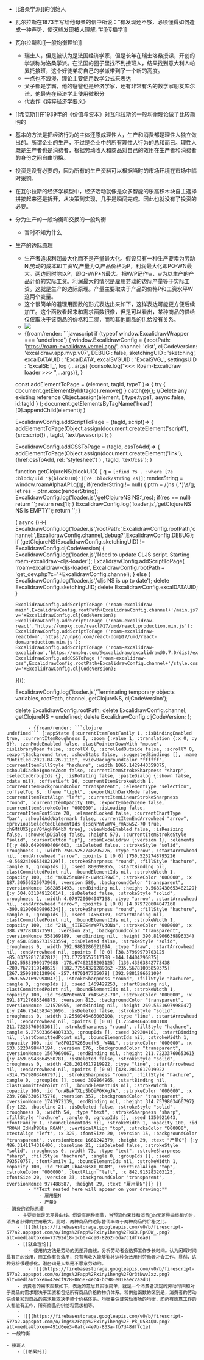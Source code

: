 - [[洛桑学派]]的创始人
- 瓦尔拉斯在1873年写给他母亲的信中所说：“有发现还不够，必须懂得如何造成一种声势，使这些发现被人理解。”#[[传播学]]
- 瓦尔拉斯和[[一般均衡理论]]
    - 瑞士人，但是被认为是法国经济学家，但是长年在瑞士洛桑授课，开创的学派称为洛桑学派。在法国的圈子里找不到接班人，结果找到意大利人帕累托接班，这个好徒弟将自己的学派带到了一个新的高度。
    - 一点也不浪漫，理论主要使用数学公式来表达
    - 父子都是学霸，他的爸爸也是经济学家，还有非常有名的数学家朋友库尔诺，他最先在经济学上使用微积分
    - 代表作《纯粹经济学要义》
- [[希克斯]]在1939年的《价值与资本》对瓦尔拉斯的一般均衡理论做了比较简明的
- 基本的方法是把经济行为的主体还原成理性人，生产和消费都是理性人独立做出的。所谓企业的生产，不过是企业中的所有理性人行为的总和而已。理性人既是生产者也是消费者，根据劳动收入和商品对自己的效用在生产者和消费者的身份之间自由切换。
- 投资是没有必要的，因为所有的生产资料可以根据当时的市场环境在市场中临时采购。
- 在瓦尔拉斯的经济学模型中，经济活动就像是众多智能的乐高积木块自主选择拼接起来还是拆开，从决策到实现，几乎是瞬间完成。因此也就没有了投资的必要。
- 分为生产的一般均衡和交换的一般均衡
    - 暂时不知为什么
- 生产的边际原理
    - 生产者追求利润最大化而不是产量最大化。假设只有一种生产要素为劳动N,劳动的成本即工资W,产量为Q,产品价格为P，利润最大化即PQ-WN最大。两边同时除以P，即Q-W/P*N最大。把W/P记作w，w为以生产的产品计价的实际工资。利润最大的情况是雇用劳动的边际产量等于实际工资。这就是生产的边际原理。产量主要取决于产品的价格P和工资水平W这两个变量。
    - 这个很简单的道理用函数的形式表达出来如下，这样表达可能更方便后续加工。这个函数看起来和需求函数很像，但是可以看出，某种商品的供给仅仅取决于该商品的价格和工资，而和其他商品的供给没有关系。
    - ![](https://firebasestorage.googleapis.com/v0/b/firescript-577a2.appspot.com/o/imgs%2Fapp%2Fxinyiheng%2FnkMk8l_k_z.png?alt=media&token=78566fe1-6744-456c-9b9c-030dcd5c6cb2)
    - {{roam/render: ```javascript
if (typeof window.ExcalidrawWrapper === 'undefined') {
  window.ExcalidrawConfig = {
    rootPath: 'https://roam-excalidraw.vercel.app/',
    channel: 'dist',
    cljCodeVersion: 'excalidraw.app.mvp.v07',
    DEBUG : false,
    sketchingUID : 'sketching',
    excalDATAUID : 'ExcalDATA',
    excalSVGUID  : 'ExcalSVG_',
    settingsUID  : 'ExcalSET_',
    log (...args) {console.log("<<< Roam-Excalidraw loader >>> ",...args)},
  }

  const addElementToPage = (element, tagId, typeT )=> {
    try { document.getElementById(tagId).remove() } catch(e){};  //Delete any existing reference
    Object.assign(element, { type:typeT, async:false, id:tagId } );
    document.getElementsByTagName('head')[0].appendChild(element);
  }

  ExcalidrawConfig.addScriptToPage = (tagId, script)=> {
    addElementToPage(Object.assign(document.createElement('script'),{src:script}) , tagId, 'text/javascript');
  }

  ExcalidrawConfig.addCSSToPage = (tagId, cssToAdd)=> {
    addElementToPage(Object.assign(document.createElement('link'),{href:cssToAdd, rel: 'stylesheet'} ) , tagId, 'text/css');
  }

  function getClojureNS(blockUID) {
    q = `[:find ?s . :where [?e :block/uid "${blockUID}"][?e :block/string ?s]]`;
    renderString = window.roamAlphaAPI.q(q);
    if(renderString != null) { 
      ptrn = /\(ns (.*)\s/g;
      let res = ptrn.exec(renderString);
      ExcalidrawConfig.log('loader.js','getClojureNS NS:',res);
      if(res == null) return '';
      return res[1];
    }
    ExcalidrawConfig.log('loader.js','getClojureNS NS is EMPTY');
    return '';
  } 

  ( async ()=>{
    ExcalidrawConfig.log('loader.js','rootPath:',ExcalidrawConfig.rootPath,'channel:',ExcalidrawConfig.channel,'debug?',ExcalidrawConfig.DEBUG);
      if (getClojureNS(ExcalidrawConfig.sketchingUID) != ExcalidrawConfig.cljCodeVersion) {
        ExcalidrawConfig.log('loader.js','Need to update CLJS script. Starting roam-excalidraw-cljs-loader');
        ExcalidrawConfig.addScriptToPage( 'roam-excalidraw-cljs-loader',  ExcalidrawConfig.rootPath + 'get_dev.php?c='+ExcalidrawConfig.channel);
      }
      else {
        ExcalidrawConfig.log('loader.js','cljs NS is up to date');
        delete ExcalidrawConfig.sketchingUID;
        delete ExcalidrawConfig.excalDATAUID;
      }
      
      ExcalidrawConfig.addScriptToPage ('roam-excalidraw-main',ExcalidrawConfig.rootPath+ExcalidrawConfig.channel+'/main.js?v='+ExcalidrawConfig.cljCodeVersion);
      ExcalidrawConfig.addScriptToPage ('roam-excalidraw-react','https://unpkg.com/react@17/umd/react.production.min.js');
      ExcalidrawConfig.addScriptToPage ('roam-excalidraw-reactdom','https://unpkg.com/react-dom@17/umd/react-dom.production.min.js');
      ExcalidrawConfig.addScriptToPage ('roam-excalidraw-excalidraw','https://unpkg.com/@excalidraw/excalidraw@0.7.0/dist/excalidraw.production.min.js');
      ExcalidrawConfig.addCSSToPage ('roam-excalidraw-css',ExcalidrawConfig.rootPath+ExcalidrawConfig.channel+'/style.css?v='+ExcalidrawConfig.cljCodeVersion);
  })();
  
  ExcalidrawConfig.log('loader.js','Terminating temporary objects variables, rootPath, channel, getClojureNS, cljCodeVersion');

  delete ExcalidrawConfig.rootPath;
  delete ExcalidrawConfig.channel;
  getClojureNS = undefined;
  delete ExcalidrawConfig.cljCodeVersion;
};
```}}
        - {{roam/render: ```clojure
undefined``` {:appState {:currentItemFontFamily 1, :isBindingEnabled true, :currentItemRoughness 0, :zoom {:value 1, :translation {:x 0, :y 0}}, :zenModeEnabled false, :lastPointerDownWith "mouse", :isLibraryOpen false, :scrollX 0, :scrolledOutside false, :scrollY 0, :exportBackground true, :showStats false, :suggestedBindings [], :name "Untitled-2021-04-26-1118", :viewBackgroundColor "ffffff", :currentItemFillStyle "hachure", :width 1065.1429443359375, :shouldCacheIgnoreZoom false, :currentItemStrokeSharpness "sharp", :selectedGroupIds {}, :isRotating false, :pasteDialog {:shown false, :data nil}, :offsetLeft 16, :currentItemStrokeWidth 1, :currentItemBackgroundColor "transparent", :elementType "selection", :offsetTop 8, :theme "light", :exportWithDarkMode false, :currentItemTextAlign "left", :currentItemLinearStrokeSharpness "round", :currentItemOpacity 100, :exportEmbedScene false, :currentItemStrokeColor "000000", :isLoading false, :currentItemFontSize 20, :elementLocked false, :currentChartType "bar", :shouldAddWatermark false, :currentItemEndArrowhead "arrow", :previousSelectedElementIds {:sqNPntvmV4_rmASwSZ-70 true, :hGMtUX6jpsV0fAgHP64bX true}, :viewModeEnabled false, :isResizing false, :showHelpDialog false, :height 579, :currentItemStrokeStyle "solid", :cursorButton "up"}, :roamExcalidraw {:version 1}, :elements [{:y 460.64909904664603, :isDeleted false, :strokeStyle "solid", :roughness 1, :width 750.5252748795226, :type "arrow", :startArrowhead nil, :endArrowhead "arrow", :points [ [0 0] [750.5252748795226 -0.5682430653482129]], :strokeSharpness "round", :fillStyle "hachure", :angle 0, :groupIds [], :seed 808098955, :startBinding nil, :lastCommittedPoint nil, :boundElementIds nil, :strokeWidth 1, :opacity 100, :id "mQD25nuBeFz-uVMcCR9wI", :strokeColor "000000", :x 187.30556525073968, :version 589, :backgroundColor "transparent", :versionNonce 1682851493, :endBinding nil, :height 0.5682430653482129} {:y 504.0310491260141, :isDeleted false, :strokeStyle "solid", :roughness 1, :width 4.079720604047168, :type "arrow", :startArrowhead nil, :endArrowhead "arrow", :points [ [0 0] [4.079720604047168 -390.81906639896334]], :strokeSharpness "round", :fillStyle "hachure", :angle 0, :groupIds [], :seed 14563109, :startBinding nil, :lastCommittedPoint nil, :boundElementIds nil, :strokeWidth 1, :opacity 100, :id "21N__4IIEQE4rWP7VdONa", :strokeColor "000000", :x 388.7977818373591, :version 251, :backgroundColor "transparent", :versionNonce 558169189, :endBinding nil, :height 390.81906639896334} {:y 458.85862731933594, :isDeleted false, :strokeStyle "solid", :roughness 0, :width 392.9881286621094, :type "draw", :startArrowhead nil, :endArrowhead nil, :points [ [0 0] [38.37969970703125 -85.03762817382812] [73.67721557617188 -144.14404296875] [102.55831909179688 -178.67462158203125] [136.43563842773438 -209.7672119140625] [182.77554321289062 -235.56781005859375] [267.2599182128906 -257.4870147705078] [392.9881286621094 -269.5521697998047]], :strokeSharpness "round", :fillStyle "hachure", :angle 0, :groupIds [], :seed 1469429253, :startBinding nil, :lastCommittedPoint nil, :boundElementIds nil, :strokeWidth 1, :opacity 100, :id "sqNPntvmV4_rmASwSZ-70", :strokeColor "000000", :x 391.87127685546875, :version 813, :backgroundColor "transparent", :versionNonce 121570955, :endBinding nil, :height 269.5521697998047} {:y 246.7241583451696, :isDeleted false, :strokeStyle "solid", :roughness 0, :width 1.2550946465003108, :type "line", :startArrowhead nil, :endArrowhead nil, :points [ [0 0] [1.2550946465003108 211.7223376065361]], :strokeSharpness "round", :fillStyle "hachure", :angle 6.275033664807333, :groupIds [], :seed 329204101, :startBinding nil, :lastCommittedPoint nil, :boundElementIds nil, :strokeWidth 1, :opacity 100, :id "w8FQ19V26Socfk5_-W4NL", :strokeColor "000000", :x 533.5220498447194, :version 676, :backgroundColor "transparent", :versionNonce 1567969067, :endBinding nil, :height 211.7223376065361} {:y 459.6943664550781, :isDeleted false, :strokeStyle "solid", :roughness 0, :width 428.2014617919922, :type "line", :startArrowhead nil, :endArrowhead nil, :points [ [0 0] [428.2014617919922 -314.7579803466797]], :strokeSharpness "round", :fillStyle "hachure", :angle 0, :groupIds [], :seed 309864965, :startBinding nil, :lastCommittedPoint nil, :boundElementIds nil, :strokeWidth 1, :opacity 100, :id "onABakTXLpSbOiPOKXgJA", :strokeColor "000000", :x 239.76875305175778, :version 357, :backgroundColor "transparent", :versionNonce 1741972139, :endBinding nil, :height 314.7579803466797} {:y 122, :baseline 21, :isDeleted false, :strokeStyle "solid", :roughness 0, :width 54, :type "text", :strokeSharpness "sharp", :fillStyle "hachure", :angle 0, :groupIds [], :seed 1350921643, :fontFamily 1, :boundElementIds nil, :strokeWidth 1, :opacity 100, :id "ROAM_IdNsP8DUa_ROAM", :verticalAlign "top", :strokeColor "000000", :textAlign "left", :x 329, :fontSize 20, :version 15, :backgroundColor "transparent", :versionNonce 1661242379, :height 29, :text "产量Q"} {:y 486.3141174316406, :baseline 21, :isDeleted false, :strokeStyle "solid", :roughness 0, :width 73, :type "text", :strokeSharpness "sharp", :fillStyle "hachure", :angle 0, :groupIds [], :seed 793570757, :fontFamily 1, :boundElementIds nil, :strokeWidth 1, :opacity 100, :id "ROAM_UbA4SNsXT_ROAM", :verticalAlign "top", :strokeColor "000000", :textAlign "left", :x 842.915283203125, :fontSize 20, :version 33, :backgroundColor "transparent", :versionNonce 977488587, :height 29, :text "雇用量N"}]} }}
        - **Text nested here will appear on your drawing:**
            - 雇用量N
            - 产量Q
- 消费的边际原理 
    - 主要贡献是无差异曲线。假设有两种商品，当预算约束线和消费的无差异曲线相切时，消费者获得的效用最大。此时，两种商品的边际替代率等于两种商品的价格之比。
    - ![](https://firebasestorage.googleapis.com/v0/b/firescript-577a2.appspot.com/o/imgs%2Fapp%2Fxinyiheng%2FkXQLFpKDW_.png?alt=media&token=73792d18-1cb0-4ce0-8262-6da7c1df7ea9)
    - [[就业理论]]
        - 使用的方法是劳动的无差异曲线。分析劳动者会选择工作多长时间。认为闲暇时间具有正的效用，而工作有负效用，只有当收入能够弥补这种负效用时劳动者才会工作。显然，这种分析很理想化。潜台词是人都是不愿意劳动的。
        - ![](https://firebasestorage.googleapis.com/v0/b/firescript-577a2.appspot.com/o/imgs%2Fapp%2Fxinyiheng%2FQr3tNwvJxz.png?alt=media&token=42ecf928-0658-4ec4-bc98-e01eaec2a2d3)
    - 消费者的需求函数如下，表达的意思其实很简单，就是一个消费者决定的劳动时间和对于商品的需求取决于工资和包括所有商品价格的物价体系。和供给函数的区别是，消费者的劳动供给量和对商品的需求量取决于整个价格体系。均衡要保证劳动市场的均衡，即所有愿意工作的人都能有工作，所有商品的供给和需求相等。
    - 
    - ![](https://firebasestorage.googleapis.com/v0/b/firescript-577a2.appspot.com/o/imgs%2Fapp%2Fxinyiheng%2F-Pk_U5B4QU.png?alt=media&token=491d0ee3-0afc-4e7b-833a-fb7d48df7c1e)
- 一般均衡
    - 
- 接班人
    - [[帕累托]]
